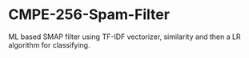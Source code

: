 # CMPE-256-Spam-Filter
ML based SMAP filter using TF-IDF vectorizer, similarity and then a LR algorithm for classifying.
